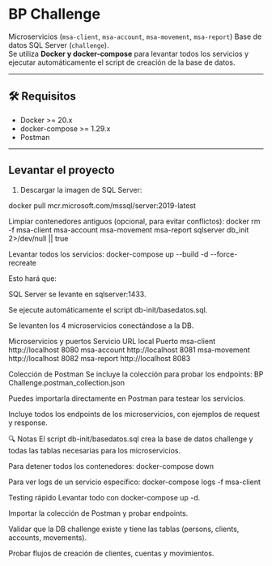 # BP Challenge

Microservicios (`msa-client`, `msa-account`, `msa-movement`, `msa-report`) 
Base de datos SQL Server (`challenge`).  
Se utiliza **Docker y docker-compose** para levantar todos los servicios y ejecutar automáticamente el script de creación de la base de datos.

---

## 🛠 Requisitos

- Docker >= 20.x  
- docker-compose >= 1.29.x  
- Postman

---

## Levantar el proyecto

1. Descargar la imagen de SQL Server:

docker pull mcr.microsoft.com/mssql/server:2019-latest

Limpiar contenedores antiguos (opcional, para evitar conflictos):
docker rm -f msa-client msa-account msa-movement msa-report sqlserver db_init 2>/dev/null || true


Levantar todos los servicios:
docker-compose up --build -d --force-recreate

Esto hará que:

SQL Server se levante en sqlserver:1433.

Se ejecute automáticamente el script db-init/basedatos.sql.

Se levanten los 4 microservicios conectándose a la DB.

Microservicios y puertos
Servicio	URL local	Puerto
msa-client	http://localhost	8080
msa-account	http://localhost	8081
msa-movement	http://localhost	8082
msa-report	http://localhost	8083

Colección de Postman
Se incluye la colección para probar los endpoints:
BP Challenge.postman_collection.json

Puedes importarla directamente en Postman para testear los servicios.

Incluye todos los endpoints de los microservicios, con ejemplos de request y response.

🔍 Notas
El script db-init/basedatos.sql crea la base de datos challenge y todas las tablas necesarias para los microservicios.

Para detener todos los contenedores:
docker-compose down

Para ver logs de un servicio específico:
docker-compose logs -f msa-client

Testing rápido
Levantar todo con docker-compose up -d.

Importar la colección de Postman y probar endpoints.

Validar que la DB challenge existe y tiene las tablas (persons, clients, accounts, movements).

Probar flujos de creación de clientes, cuentas y movimientos.